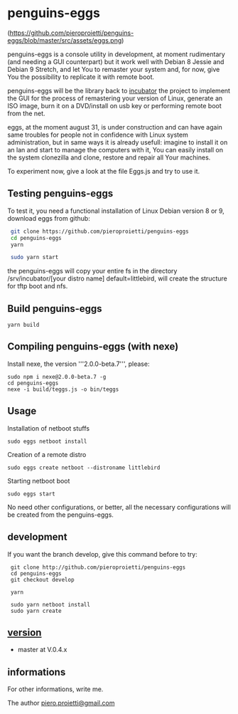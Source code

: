 # penguins-eggs

(https://github.com/pieroproietti/penguins-eggs/blob/master/src/assets/eggs.png)

penguins-eggs is a console utility in development, at moment rudimentary (and needing a GUI counterpart) but it work well with Debian 8 Jessie and Debian 9 Stretch, and let You to remaster your system and, for now, give You the possibility to replicate it with remote boot.

penguins-eggs will be the library back  to [incubator](http://github.com/pieroproietti/incubator) the project to implement the GUI for the process of remastering your version of Linux, generate an ISO image, burn it on a DVD/install on usb key or performing remote boot from the net.

eggs, at the moment august 31, is under construction and can have again same troubles for people not in confidence with Linux system administration, but in same ways it is already usefull: imagine to install it on an lan and start to manage the computers with it, You can easily install on the system clonezilla and clone, restore and repair all Your machines.

To experiment now, give a look at the file Eggs.js and try to use it.

## Testing penguins-eggs

To test it, you need a functional installation of Linux Debian version 8 or 9, download eggs from github:
``` bash
 git clone https://github.com/pieroproietti/penguins-eggs
 cd penguins-eggs
 yarn
```

``` bash
 sudo yarn start
```
the penguins-eggs will copy your entire fs in the directory /srv/incubator/[your distro name]
 default=littlebird, will create the structure for tftp boot and nfs.

## Build penguins-eggs
```
yarn build
```

## Compiling penguins-eggs (with nexe)

Install nexe, the version '''2.0.0-beta.7''', please:
```
sudo npm i nexe@2.0.0-beta.7 -g
cd penguins-eggs
nexe -i build/teggs.js -o bin/teggs
```

## Usage
Installation of netboot stuffs
```
sudo eggs netboot install
```
Creation of a remote distro
```
sudo eggs create netboot --distroname littlebird
```
Starting netboot boot

```
sudo eggs start
```

No need other configurations, or better, all the necessary configurations will be created from the penguins-eggs.

## development
If you want the branch develop, give this command before to try:
```
 git clone http://github.com/pieroproietti/penguins-eggs
 cd penguins-eggs
 git checkout develop

 yarn

 sudo yarn netboot install
 sudo yarn create
```
## [version](src/lib/README.md)
* master at V.0.4.x

## informations
For other informations, write me.

The author
piero.proietti@gmail.com
